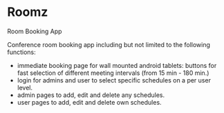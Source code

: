 # Roomz
Room Booking App

Conference room booking app including but not limited to the following functions:
- immediate booking page for wall mounted android tablets: buttons for fast selection of different meeting intervals (from 15 min - 180 min.)
- login for admins and user to select specific schedules on a per user level.
- admin pages to add, edit and delete any schedules.
- user pages to add, edit and delete own schedules.
